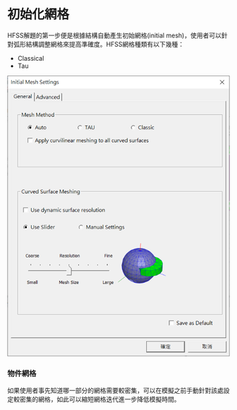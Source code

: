 # 初始化網格

HFSS解題的第一步便是根據結構自動產生初始網格(initial mesh)，使用者可以針對弧形結構調整網格來提高準確度。HFSS網格種類有以下幾種：

* Classical
* Tau

![](<../.gitbook/assets/image (12).png>)

### 物件網格

如果使用者事先知道哪一部分的網格需要較密集，可以在模擬之前手動針對該處設定較密集的網格，如此可以縮短網格迭代進一步降低模擬時間。

